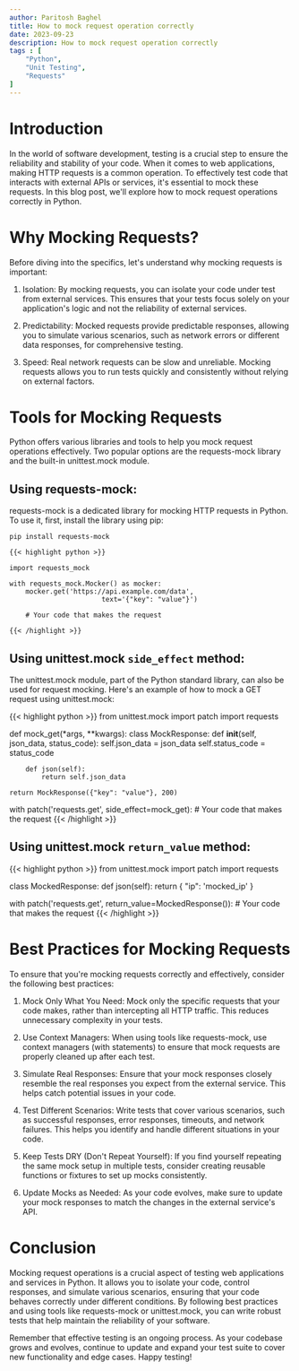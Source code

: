 ```yaml
---
author: Paritosh Baghel
title: How to mock request operation correctly
date: 2023-09-23
description: How to mock request operation correctly
tags : [
    "Python",
    "Unit Testing",
    "Requests"
]
---
```


# Introduction

In the world of software development, testing is a crucial step to ensure the reliability and stability of your code. When it comes to web applications, making HTTP requests is a common operation. To effectively test code that interacts with external APIs or services, it's essential to mock these requests. In this blog post, we'll explore how to mock request operations correctly in Python.

# Why Mocking Requests?
Before diving into the specifics, let's understand why mocking requests is important:

 1. Isolation: By mocking requests, you can isolate your code under test from external services. This ensures that your tests focus solely on your application's logic and not the reliability of external services.

 2. Predictability: Mocked requests provide predictable responses, allowing you to simulate various scenarios, such as network errors or different data responses, for comprehensive testing.

 3. Speed: Real network requests can be slow and unreliable. Mocking requests allows you to run tests quickly and consistently without relying on external factors.

# Tools for Mocking Requests

Python offers various libraries and tools to help you mock request operations effectively. Two popular options are the requests-mock library and the built-in unittest.mock module.

## Using requests-mock:
requests-mock is a dedicated library for mocking HTTP requests in Python. To use it, first, install the library using pip:

```
pip install requests-mock
```

``` 
{{< highlight python >}}

import requests_mock

with requests_mock.Mocker() as mocker:
    mocker.get('https://api.example.com/data',
                       text='{"key": "value"}')
    
    # Your code that makes the request

{{< /highlight >}}
```

## Using unittest.mock `side_effect` method:

The unittest.mock module, part of the Python standard library, can also be used for request mocking. Here's an example of how to mock a GET request using unittest.mock:


{{< highlight python >}}
from unittest.mock import patch
import requests

def mock_get(*args, **kwargs):
    class MockResponse:
        def __init__(self, json_data, status_code):
            self.json_data = json_data
            self.status_code = status_code

        def json(self):
            return self.json_data

    return MockResponse({"key": "value"}, 200)

with patch('requests.get', side_effect=mock_get):
    # Your code that makes the request
{{< /highlight >}}


## Using unittest.mock `return_value` method:


{{< highlight python >}}
from unittest.mock import patch
import requests

class MockedResponse:
    def json(self):
        return {
            "ip": 'mocked_ip'
        }


with patch('requests.get', return_value=MockedResponse()):
    # Your code that makes the request
{{< /highlight >}}



# Best Practices for Mocking Requests
To ensure that you're mocking requests correctly and effectively, consider the following best practices:

1. Mock Only What You Need: Mock only the specific requests that your code makes, rather than intercepting all HTTP traffic. This reduces unnecessary complexity in your tests.

2. Use Context Managers: When using tools like requests-mock, use context managers (with statements) to ensure that mock requests are properly cleaned up after each test.

3. Simulate Real Responses: Ensure that your mock responses closely resemble the real responses you expect from the external service. This helps catch potential issues in your code.

4. Test Different Scenarios: Write tests that cover various scenarios, such as successful responses, error responses, timeouts, and network failures. This helps you identify and handle different situations in your code.

5. Keep Tests DRY (Don't Repeat Yourself): If you find yourself repeating the same mock setup in multiple tests, consider creating reusable functions or fixtures to set up mocks consistently.

6. Update Mocks as Needed: As your code evolves, make sure to update your mock responses to match the changes in the external service's API.

# Conclusion

Mocking request operations is a crucial aspect of testing web applications and services in Python. It allows you to isolate your code, control responses, and simulate various scenarios, ensuring that your code behaves correctly under different conditions. By following best practices and using tools like requests-mock or unittest.mock, you can write robust tests that help maintain the reliability of your software.

Remember that effective testing is an ongoing process. As your codebase grows and evolves, continue to update and expand your test suite to cover new functionality and edge cases. Happy testing!